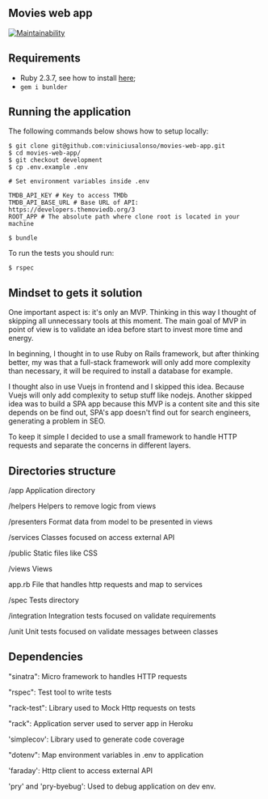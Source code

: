 ## Movies web app
[![Maintainability](https://api.codeclimate.com/v1/badges/4bbe573ffdf9f9c8aaaa/maintainability)](https://codeclimate.com/github/viniciusalonso/movies-web-app/maintainability)

## Requirements

* Ruby 2.3.7, see how to install [here](https://www.ruby-lang.org/en/documentation/installation/);
* `gem i bunlder`

## Running the application

The following commands below shows how to setup locally:

```console
$ git clone git@github.com:viniciusalonso/movies-web-app.git
$ cd movies-web-app/
$ git checkout development
$ cp .env.example .env

# Set environment variables inside .env

TMDB_API_KEY # Key to access TMDb
TMDB_API_BASE_URL # Base URL of API: https://developers.themoviedb.org/3
ROOT_APP # The absolute path where clone root is located in your machine

$ bundle
```

To run the tests you should run:

```console
$ rspec
```

## Mindset to gets it solution

One important aspect is: it's only an MVP. Thinking in this way I thought of skipping all unnecessary tools at this moment. The main goal of MVP in point of view is to validate an idea before start to invest more time and energy.

In beginning, I thought in to use Ruby on Rails framework, but after thinking better, my was that a full-stack framework will only add more complexity than necessary, it will be required to install a database for example.

I thought also in use Vuejs in frontend and I skipped this idea. Because Vuejs will only add complexity to setup stuff like nodejs. Another skipped idea was to build a SPA app because this MVP is a content site and this site depends on be find out, SPA's app doesn't find out for search engineers, generating a problem in SEO.

To keep it simple I decided to use a small framework to handle HTTP requests and separate the concerns in different layers.

## Directories structure

/app                       Application directory

  /helpers                 Helpers to remove logic from views

  /presenters              Format data from model to be presented in views

  /services                Classes focused on access external API

  /public                  Static files like CSS

  /views                   Views

  app.rb                   File that handles http requests and map to services

/spec                      Tests directory

  /integration             Integration tests focused on validate requirements

  /unit                    Unit tests focused on validate messages between classes


## Dependencies

"sinatra": Micro framework to handles HTTP requests

"rspec":  Test tool to write tests

"rack-test": Library used to Mock Http requests on tests

"rack": Application server used to server app in Heroku

'simplecov': Library used to generate code coverage

"dotenv": Map environment variables in .env to application

'faraday': Http client to access external API

'pry' and 'pry-byebug': Used to debug application on dev env.



